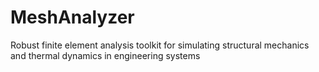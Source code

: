 # MeshAnalyzer
Robust finite element analysis toolkit for simulating structural mechanics and thermal dynamics in engineering systems
